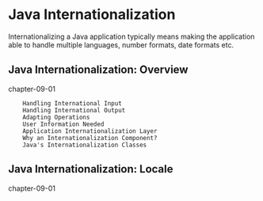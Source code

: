 # Java Internationalization

Internationalizing a Java application typically means making the application able to handle multiple languages, number formats, date formats etc. 

## Java Internationalization: Overview
chapter-09-01

		Handling International Input
		Handling International Output
		Adapting Operations
		User Information Needed
		Application Internationalization Layer
		Why an Internationalization Component?
		Java's Internationalization Classes

## Java Internationalization: Locale
chapter-09-01



